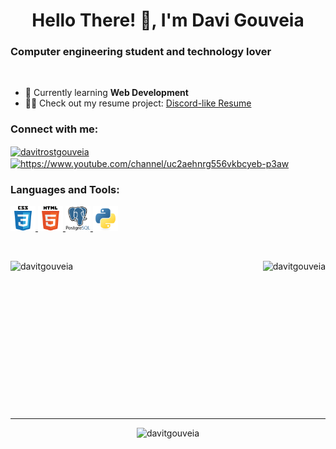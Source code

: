 <h1 align="center">Hello There! 👋, I'm Davi Gouveia</h1>
<h3>Computer engineering student and technology lover</h3>

<br>

- 🌱 Currently learning **Web Development**
- 🧑‍💻 Check out my resume project: <a href="https://davitgouveia.github.io/Discord-like-Resume/home-enUS.html">Discord-like Resume</a>

<h3 align="left">Connect with me:</h3>
<p align="left">
<a href="https://linkedin.com/in/davitrostgouveia" target="blank"><img align="center" src="https://raw.githubusercontent.com/rahuldkjain/github-profile-readme-generator/master/src/images/icons/Social/linked-in-alt.svg" alt="davitrostgouveia" height="30" width="40" /></a>
<a href="https://www.youtube.com/c/https://www.youtube.com/channel/uc2aehnrg556vkbcyeb-p3aw" target="blank"><img align="center" src="https://raw.githubusercontent.com/rahuldkjain/github-profile-readme-generator/master/src/images/icons/Social/youtube.svg" alt="https://www.youtube.com/channel/uc2aehnrg556vkbcyeb-p3aw" height="30" width="40" /></a>
</p>

<h3 align="left">Languages and Tools:</h3>
<p align="left"> <a href="https://www.w3schools.com/css/" target="_blank" rel="noreferrer"> <img src="https://raw.githubusercontent.com/devicons/devicon/master/icons/css3/css3-original-wordmark.svg" alt="css3" width="40" height="40"/> </a> <a href="https://www.w3.org/html/" target="_blank" rel="noreferrer"> <img src="https://raw.githubusercontent.com/devicons/devicon/master/icons/html5/html5-original-wordmark.svg" alt="html5" width="40" height="40"/> </a> <a href="https://www.postgresql.org" target="_blank" rel="noreferrer"> <img src="https://raw.githubusercontent.com/devicons/devicon/master/icons/postgresql/postgresql-original-wordmark.svg" alt="postgresql" width="40" height="40"/> </a> <a href="https://www.python.org" target="_blank" rel="noreferrer"> <img src="https://raw.githubusercontent.com/devicons/devicon/master/icons/python/python-original.svg" alt="python" width="40" height="40"/> </a> </p>
<br>

<p><img align="left"src="https://github-readme-stats.vercel.app/api/top-langs?username=davitgouveia&show_icons=true&theme=dark&locale=en&layout=compact" alt="davitgouveia" />  <img align="right"src="https://media.giphy.com/media/v1.Y2lkPTc5MGI3NjExM2U2NTA4MDJmMjY1YWJhNDA1OWUzYjRmYzI4YjU5OWIwOWE2NTdjYSZlcD12MV9pbnRlcm5hbF9naWZzX2dpZklkJmN0PWc/SwImQhtiNA7io/giphy.gif" alt="davitgouveia" /></p>
<br><br><br><br><br><br><br><br><br><br><br><br><br><br><hr>
<p align="center"><img src="https://github-readme-stats.vercel.app/api?username=davitgouveia&show_icons=true&theme=dark&locale=en" alt="davitgouveia" /></p>






